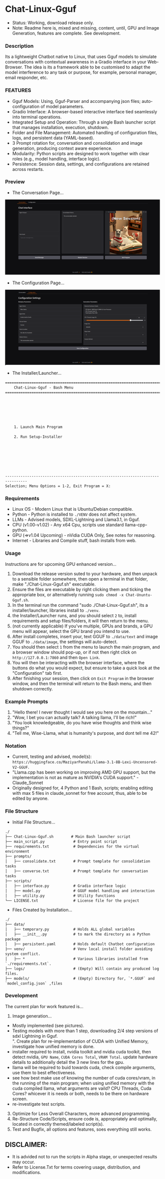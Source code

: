 # Chat-Linux-Gguf
- Status: Working, download release only.
- Note: Readme here is, mixed and missing, content, until, GPU and Image Generation, features are complete. See development.

### Description
Its a lightweight Chatbot native to Linux, that uses Gguf models to simulate conversations with contextual awareness in a Gradio interface in your Web-Browser. The idea is its a framework able to be customised to adapt the model interference to any task or purpose, for example, personal manager, email responder, etc. 

### FEATURES
- Gguf Models: Using, Gguf-Parser and accompanying json files; auto-configuration of model parameters. 
- Gradio Interface: A browser-based interactive interface tied seamlessly into terminal operations.
- Integrated Setup and Operation: Through a single Bash launcher script that manages installation, execution, shutdown.
- Folder and File Management: Automated handling of configuration files, logs, and persistent data (YAML-based).
- 3 Prompt rotation for, conversation and consolidation and image generation, producing context aware experience.
- Modularity: Python scripts are designed to work together with clear roles (e.g., model handling, interface logic).
- Persistence: Session data, settings, and configurations are retained across restarts.

### Preview
- The Conversation Page...

![preview_image](media/conversation.png)

- The Configuration Page...

![preview_image](media/configuration.png)

- The Installer/Launcher...
```
================================================================================
    Chat-Linux-Gguf - Bash Menu
================================================================================






    1. Launch Main Program

    2. Run Setup-Installer







--------------------------------------------------------------------------------
Selection; Menu Options = 1-2, Exit Program = X: 

```

### Requirements
- Linux OS - Modern Linux that is Ubuntu/Debian compatible.
- Python - Python is installed to `./VENV` does not affect system.
- LLMs - Advised models, SDXL-Lightning and Llama3.1, in Gguf. 
- CPU (v1.00-v1.02) - Any x64 Cpu, scripts use standard llama-cpp-python. 
- GPU (=>v1.04 Upcoming) - nVidia CUDA Only, See notes for reasoning.
- Internet - Libraries and Compile stuff, bash installs from web.  

### Usage
Instructions are for upcoming GPU enhanced version...
1. Download the release version suted to your hardware, and then unpack to a sensible folder somewhere, then open a terminal in that folder, make "./Chat-Linux-Gguf.sh" executable.
1. Ensure the files are executable by right clicking them and ticking the appropriate box, or alternatively running `sudo chmod -x Chat-Ununtu-Gguf.sh`.
2. In the terminal run the command "sudo ./Chat-Linux-Gguf.sh", its a installer/launcher, libraries install to `./venv`. 
2. the Installer/Launcher runs, and you should select `2` to, install requirements and setup files/folders, it will then return to the menu.
3. (not currently applicable) If you've multiple, GPUs and brands, a GPU menu will appear, select the GPU brand you intend to use.
3. After install completes, insert your, text GGUF to `./data/text` and image GGUF to `./data/image`, the settings will auto-detect.
4. You should then select `1` from the menu to launch the main program, and a browser window should pop-up, or if not then right click on `http://127.0.0.1:7860` and then `Open Link`.
5. You will then be interacting with the browser interface, where the buttons do what you would expect, but ensure to take a quick look at the "Configuration" tab first.
6. After finishing your session, then click on `Exit Program` in the browser window, and then the terminal will return to the Bash menu, and then shutdown correctly. 

### Example Prompts
1) "Hello there! I never thought I would see you here on the mountain..."
2) "Wow, I bet you can actually talk? A talking llama, I'll be rich!"
3) "You look knowledgeable, do you have wise thoughts and think wise things?"
4) "Tell me, Wise-Llama, what is humanity's purpose, and dont tell me 42!"

### Notation
- Current, testing and advised, model(s): `https://huggingface.co/MaziyarPanahi/Llama-3.1-8B-Lexi-Uncensored-V2-GGUF`.
- "Llama.cpp has been working on improving AMD GPU support, but the implementation is not as mature as NVIDIA's CUDA support." -Claude_Sonnet
- Originally designed for, 4 Python and 1 Bash, scripts; enabling editing with max 5 files in claude_sonnet for free account, thus, able to be edited by anyone.

### File Structure
- Initial File Structure...
```
./
├── Chat-Linux-Gguf.sh        # Main Bash launcher script
├── main_script.py             # Entry point script
├── requirements.txt           # Dependencies for the virtual environment
├── prompts/
│   ├── consolidate.txt        # Prompt template for consolidation tasks
│   ├── converse.txt           # Prompt template for conversation tasks
├── scripts/
│   ├── interface.py           # Gradio interface logic
│   ├── model.py               # GGUF model handling and interaction
│   ├── utility.py             # Utility functions
└── LICENSE.txt                # License file for the project
```
- Files Created by Installation...
```
./
├── data/
│   ├── temporary.py           # Holds ALL global variables
│   ├── __init__.py            # to mark the directory as a Python package
│   ├── persistent.yaml        # Holds default Chatbot configuration
├── venv/                      # Venv local install folder avoiding system conflict.
│   ├── *                      # Various libraries installed from `./requirements.txt`.
├── logs/                      # (Empty) Will contain any produced log files.
├── models/                    # (Empty) Directory for, `*.GGUF` and `model_config.json` ,files
```

 
### Development
The current plan for work featured is...
1. Image generation...
- Mostly implemented (see pictures).
- Testing models with more than 1 step, downloading 2/4 step versions of sdxl Lightning in Gguf.  
". Create plan for re-implementation of CUDA with Unified Memory, investigate how unified memory is done. 
- installer required to install, nvidia toolkit and nvidia cuda toolkit, then detect nvidia, `GPU Name`, `CUDA Cores Total`, `VRAM Total`. update hardware details to additionally detail the 3 new lines for the gpu.
- llama will be required to buid towards cuda, check compile arguments, use them to best effectiveness.
- see how best make use of knowing the number of cuda cores/vram, in the running of the main program; when using unified memory with the cuda compiled llama, what arguments are vaild? CPU Threads, Cuda Cores? whicever it is needs or both, needs to be there on hardware screen. 
- re-investigate test scripts. 
3. Optimize for Less Overall Characters, more advanced programming. 
4. Re-Structure Code/Scripts, ensure code is, appropriately and optimally, located in correctly themed/labeled script(s).
5. Test and Bugfix, all options and features, soes everything still works.

## DISCLAIMER:
- It is advided not to run the scripts in Alpha stage, or unexpected results may occur.
- Refer to License.Txt for terms covering usage, distribution, and modifications.
